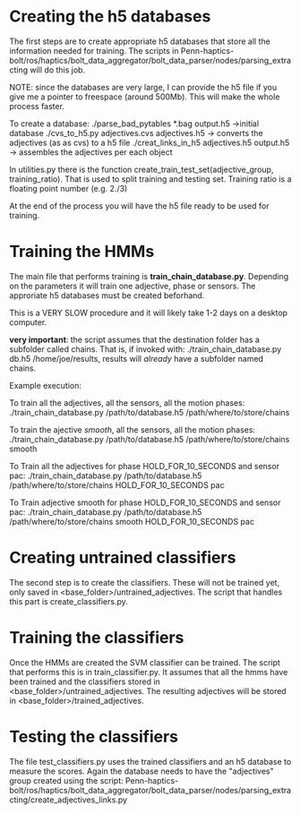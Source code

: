 Creating the h5 databases
=========================
The first steps are to create appropriate h5 databases that store all the information
needed for training. The scripts in 
Penn-haptics-bolt/ros/haptics/bolt_data_aggregator/bolt_data_parser/nodes/parsing_extracting
will do this job.

NOTE: since the databases are very large, I can provide the h5 file if you give me
a pointer to freespace (around 500Mb). This will make the whole process faster.

To create a database:
./parse_bad_pytables *.bag output.h5 ->initial database
./cvs_to_h5.py adjectives.cvs adjectives.h5 -> converts the adjectives (as as cvs) to a h5 file
./creat_links_in_h5 adjectives.h5 output.h5 -> assembles the adjectives per each object

In utilities.py there is the function  create_train_test_set(adjective_group, training_ratio).
That is used to split training and testing set. Training ratio is a floating point number (e.g. 2./3)

At the end of the process you will have the h5 file ready to be used for training.

Training the HMMs
=================
The main file that performs training is **train_chain_database.py**. Depending on
the parameters it will train one adjective, phase or sensors. The approriate h5
databases must be created beforhand.

This is a VERY SLOW procedure and it will likely take 1-2 days on a desktop computer.

**very important**: the script assumes that the destination folder has a subfolder called chains.
That is, if invoked with: ./train_chain_database.py db.h5 /home/joe/results, results will *already* have
a subfolder named chains.

Example execution:

To train all the adjectives, all the sensors, all the motion phases:
./train_chain_database.py /path/to/database.h5 /path/where/to/store/chains

To train the ajective *smooth*, all the sensors, all the motion phases:
./train_chain_database.py /path/to/database.h5 /path/where/to/store/chains smooth

To Train all the adjectives for phase HOLD_FOR_10_SECONDS and sensor pac:
./train_chain_database.py /path/to/database.h5 /path/where/to/store/chains HOLD_FOR_10_SECONDS pac

To Train adjective smooth for phase HOLD_FOR_10_SECONDS and sensor pac:
./train_chain_database.py /path/to/database.h5 /path/where/to/store/chains smooth HOLD_FOR_10_SECONDS pac


Creating untrained classifiers
==============================
The second step is to create the classifiers. These will not be trained yet, only
saved in <base_folder>/untrained_adjectives. The script that handles this part
is create_classifiers.py.

Training the classifiers
========================
Once the HMMs are created the SVM classifier can be trained. The script that
performs this is in train_classifier.py. It assumes that all the hmms have been
trained and the classifiers stored in <base_folder>/untrained_adjectives. 
The resulting adjectives will be stored in <base_folder>/trained_adjectives.

Testing the classifiers
=======================
The file test_classifiers.py uses the trained classifiers and an h5 database to
measure the scores. Again the database needs to have the "adjectives" group
created using the script:
Penn-haptics-bolt/ros/haptics/bolt_data_aggregator/bolt_data_parser/nodes/parsing_extracting/create_adjectives_links.py